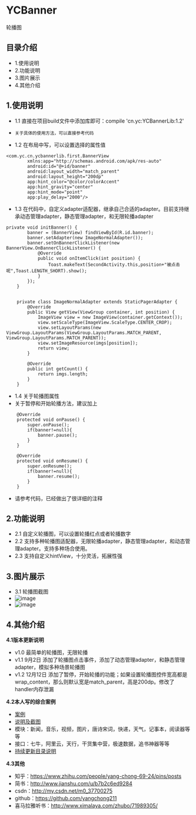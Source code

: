 # YCBanner
轮播图

## 目录介绍
- 1.使用说明
- 2.功能说明
- 3.图片展示
- 4.其他介绍

## 1.使用说明
- 1.1 直接在项目build文件中添加库即可：compile 'cn.yc:YCBannerLib:1.2'
-     关于具体的使用方法，可以直接参考代码
- 1.2 在布局中写，可以设置选择的属性值
```
<com.yc.cn.ycbannerlib.first.BannerView
        xmlns:app="http://schemas.android.com/apk/res-auto"
        android:id="@+id/banner"
        android:layout_width="match_parent"
        android:layout_height="200dp"
        app:hint_color="@color/colorAccent"
        app:hint_gravity="center"
        app:hint_mode="point"
        app:play_delay="2000"/>
```
- 1.3 在代码中，自定义adapter适配器，继承自己合适的adapter。目前支持继承动态管理adapter，静态管理adapter，和无限轮播adapter
```
private void initBanner() {
        banner = (BannerView) findViewById(R.id.banner);
        banner.setAdapter(new ImageNormalAdapter());
        banner.setOnBannerClickListener(new BannerView.OnBannerClickListener() {
            @Override
            public void onItemClick(int position) {
                Toast.makeText(SecondActivity.this,position+"被点击呢",Toast.LENGTH_SHORT).show();
            }
        });
    }


    private class ImageNormalAdapter extends StaticPagerAdapter {
        @Override
        public View getView(ViewGroup container, int position) {
            ImageView view = new ImageView(container.getContext());
            view.setScaleType(ImageView.ScaleType.CENTER_CROP);
            view.setLayoutParams(new ViewGroup.LayoutParams(ViewGroup.LayoutParams.MATCH_PARENT, ViewGroup.LayoutParams.MATCH_PARENT));
            view.setImageResource(imgs[position]);
            return view;
        }

        @Override
        public int getCount() {
            return imgs.length;
        }
    }
```
- 1.4 关于轮播图属性
- 关于暂停和开始轮播方法，建议加上
```
    @Override
    protected void onPause() {
        super.onPause();
        if(banner!=null){
            banner.pause();
        }
    }

    @Override
    protected void onResume() {
        super.onResume();
        if(banner!=null){
            banner.resume();
        }
    }
```
- 请参考代码，已经做出了很详细的注释

## 2.功能说明
- 2.1 自定义轮播图，可以设置轮播红点或者轮播数字
- 2.2 支持多种轮播图适配器，无限轮播adapter，静态管理adapter，和动态管理adapter。支持多种场合使用。
- 2.3 支持自定义hintView，十分灵活，拓展性强

## 3.图片展示
- 3.1 轮播图截图
- ![image](https://github.com/yangchong211/YCBanner/blob/master/image/1.png)
- ![image](https://github.com/yangchong211/YCBanner/blob/master/image/2.png)

## 4.其他介绍
**4.1版本更新说明**
- v1.0 最简单的轮播图，无限轮播
- v1.1 9月2日  添加了轮播图点击事件，添加了动态管理adapter，和静态管理adapter，模拟多种场景轮播图
- v1.2 12月12日 添加了暂停，开始轮播的功能；如果设置轮播图控件宽高都是wrap_content，那么则默认宽是match_parent，高是200dp。修改了handler内存泄漏

**4.2本人写的综合案例**
- [案例](https://github.com/yangchong211/LifeHelper)
- [说明及截图](https://github.com/yangchong211/LifeHelper/blob/master/README.md)
- 模块：新闻，音乐，视频，图片，唐诗宋词，快递，天气，记事本，阅读器等等
- 接口：七牛，阿里云，天行，干货集中营，极速数据，追书神器等等
- [持续更新目录说明](http://www.jianshu.com/p/53017c3fc75d)

**4.3其他**
- 知乎：https://www.zhihu.com/people/yang-chong-69-24/pins/posts
- 简书：http://www.jianshu.com/u/b7b2c6ed9284
- csdn：http://my.csdn.net/m0_37700275
- github：https://github.com/yangchong211
- 喜马拉雅听书：http://www.ximalaya.com/zhubo/71989305/
